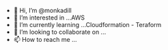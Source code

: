 - 👋 Hi, I’m @monkadill
- 👀 I’m interested in ...AWS
- 🌱 I’m currently learning ...Cloudformation - Teraform
- 💞️ I’m looking to collaborate on ...
- 📫 How to reach me ...

<!---
monkadill/monkadill is a ✨ special ✨ repository because its `README.md` (this file) appears on your GitHub profile.
You can click the Preview link to take a look at your changes.
--->
